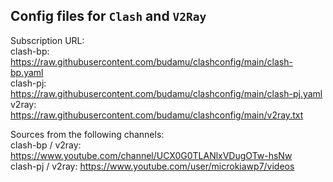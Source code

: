 ## Config files for `Clash` and `V2Ray`

Subscription URL: \
clash-bp: https://raw.githubusercontent.com/budamu/clashconfig/main/clash-bp.yaml \
clash-pj: https://raw.githubusercontent.com/budamu/clashconfig/main/clash-pj.yaml \
v2ray: https://raw.githubusercontent.com/budamu/clashconfig/main/v2ray.txt


Sources from the following channels: \
clash-bp / v2ray: https://www.youtube.com/channel/UCX0G0TLANlxVDugOTw-hsNw \
clash-pj / v2ray: https://www.youtube.com/user/microkiawp7/videos
